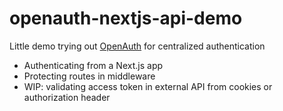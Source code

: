 # openauth-nextjs-api-demo

Little demo trying out [OpenAuth](https://openauth.js.org/) for centralized authentication

- Authenticating from a Next.js app
- Protecting routes in middleware
- WIP: validating access token in external API from cookies or authorization header
